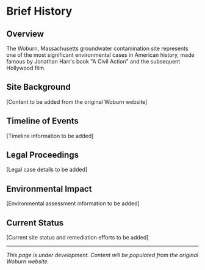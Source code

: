 # Brief History

## Overview

The Woburn, Massachusetts groundwater contamination site represents one of the most significant environmental cases in American history, made famous by Jonathan Harr's book "A Civil Action" and the subsequent Hollywood film.

## Site Background

[Content to be added from the original Woburn website]

## Timeline of Events

[Timeline information to be added]

## Legal Proceedings

[Legal case details to be added]

## Environmental Impact

[Environmental assessment information to be added]

## Current Status

[Current site status and remediation efforts to be added]

---

*This page is under development. Content will be populated from the original Woburn website.* 